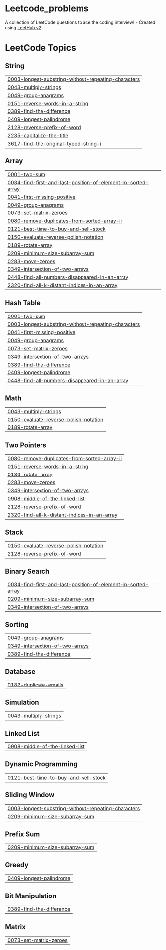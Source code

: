 # Leetcode_problems
A collection of LeetCode questions to ace the coding interview! - Created using [LeetHub v2](https://github.com/arunbhardwaj/LeetHub-2.0)

<!---LeetCode Topics Start-->
# LeetCode Topics
## String
|  |
| ------- |
| [0003-longest-substring-without-repeating-characters](https://github.com/Gokilaselvi/Leetcode_problems/tree/master/0003-longest-substring-without-repeating-characters) |
| [0043-multiply-strings](https://github.com/Gokilaselvi/Leetcode_problems/tree/master/0043-multiply-strings) |
| [0049-group-anagrams](https://github.com/Gokilaselvi/Leetcode_problems/tree/master/0049-group-anagrams) |
| [0151-reverse-words-in-a-string](https://github.com/Gokilaselvi/Leetcode_problems/tree/master/0151-reverse-words-in-a-string) |
| [0389-find-the-difference](https://github.com/Gokilaselvi/Leetcode_problems/tree/master/0389-find-the-difference) |
| [0409-longest-palindrome](https://github.com/Gokilaselvi/Leetcode_problems/tree/master/0409-longest-palindrome) |
| [2128-reverse-prefix-of-word](https://github.com/Gokilaselvi/Leetcode_problems/tree/master/2128-reverse-prefix-of-word) |
| [2235-capitalize-the-title](https://github.com/Gokilaselvi/Leetcode_problems/tree/master/2235-capitalize-the-title) |
| [3617-find-the-original-typed-string-i](https://github.com/Gokilaselvi/Leetcode_problems/tree/master/3617-find-the-original-typed-string-i) |
## Array
|  |
| ------- |
| [0001-two-sum](https://github.com/Gokilaselvi/Leetcode_problems/tree/master/0001-two-sum) |
| [0034-find-first-and-last-position-of-element-in-sorted-array](https://github.com/Gokilaselvi/Leetcode_problems/tree/master/0034-find-first-and-last-position-of-element-in-sorted-array) |
| [0041-first-missing-positive](https://github.com/Gokilaselvi/Leetcode_problems/tree/master/0041-first-missing-positive) |
| [0049-group-anagrams](https://github.com/Gokilaselvi/Leetcode_problems/tree/master/0049-group-anagrams) |
| [0073-set-matrix-zeroes](https://github.com/Gokilaselvi/Leetcode_problems/tree/master/0073-set-matrix-zeroes) |
| [0080-remove-duplicates-from-sorted-array-ii](https://github.com/Gokilaselvi/Leetcode_problems/tree/master/0080-remove-duplicates-from-sorted-array-ii) |
| [0121-best-time-to-buy-and-sell-stock](https://github.com/Gokilaselvi/Leetcode_problems/tree/master/0121-best-time-to-buy-and-sell-stock) |
| [0150-evaluate-reverse-polish-notation](https://github.com/Gokilaselvi/Leetcode_problems/tree/master/0150-evaluate-reverse-polish-notation) |
| [0189-rotate-array](https://github.com/Gokilaselvi/Leetcode_problems/tree/master/0189-rotate-array) |
| [0209-minimum-size-subarray-sum](https://github.com/Gokilaselvi/Leetcode_problems/tree/master/0209-minimum-size-subarray-sum) |
| [0283-move-zeroes](https://github.com/Gokilaselvi/Leetcode_problems/tree/master/0283-move-zeroes) |
| [0349-intersection-of-two-arrays](https://github.com/Gokilaselvi/Leetcode_problems/tree/master/0349-intersection-of-two-arrays) |
| [0448-find-all-numbers-disappeared-in-an-array](https://github.com/Gokilaselvi/Leetcode_problems/tree/master/0448-find-all-numbers-disappeared-in-an-array) |
| [2320-find-all-k-distant-indices-in-an-array](https://github.com/Gokilaselvi/Leetcode_problems/tree/master/2320-find-all-k-distant-indices-in-an-array) |
## Hash Table
|  |
| ------- |
| [0001-two-sum](https://github.com/Gokilaselvi/Leetcode_problems/tree/master/0001-two-sum) |
| [0003-longest-substring-without-repeating-characters](https://github.com/Gokilaselvi/Leetcode_problems/tree/master/0003-longest-substring-without-repeating-characters) |
| [0041-first-missing-positive](https://github.com/Gokilaselvi/Leetcode_problems/tree/master/0041-first-missing-positive) |
| [0049-group-anagrams](https://github.com/Gokilaselvi/Leetcode_problems/tree/master/0049-group-anagrams) |
| [0073-set-matrix-zeroes](https://github.com/Gokilaselvi/Leetcode_problems/tree/master/0073-set-matrix-zeroes) |
| [0349-intersection-of-two-arrays](https://github.com/Gokilaselvi/Leetcode_problems/tree/master/0349-intersection-of-two-arrays) |
| [0389-find-the-difference](https://github.com/Gokilaselvi/Leetcode_problems/tree/master/0389-find-the-difference) |
| [0409-longest-palindrome](https://github.com/Gokilaselvi/Leetcode_problems/tree/master/0409-longest-palindrome) |
| [0448-find-all-numbers-disappeared-in-an-array](https://github.com/Gokilaselvi/Leetcode_problems/tree/master/0448-find-all-numbers-disappeared-in-an-array) |
## Math
|  |
| ------- |
| [0043-multiply-strings](https://github.com/Gokilaselvi/Leetcode_problems/tree/master/0043-multiply-strings) |
| [0150-evaluate-reverse-polish-notation](https://github.com/Gokilaselvi/Leetcode_problems/tree/master/0150-evaluate-reverse-polish-notation) |
| [0189-rotate-array](https://github.com/Gokilaselvi/Leetcode_problems/tree/master/0189-rotate-array) |
## Two Pointers
|  |
| ------- |
| [0080-remove-duplicates-from-sorted-array-ii](https://github.com/Gokilaselvi/Leetcode_problems/tree/master/0080-remove-duplicates-from-sorted-array-ii) |
| [0151-reverse-words-in-a-string](https://github.com/Gokilaselvi/Leetcode_problems/tree/master/0151-reverse-words-in-a-string) |
| [0189-rotate-array](https://github.com/Gokilaselvi/Leetcode_problems/tree/master/0189-rotate-array) |
| [0283-move-zeroes](https://github.com/Gokilaselvi/Leetcode_problems/tree/master/0283-move-zeroes) |
| [0349-intersection-of-two-arrays](https://github.com/Gokilaselvi/Leetcode_problems/tree/master/0349-intersection-of-two-arrays) |
| [0908-middle-of-the-linked-list](https://github.com/Gokilaselvi/Leetcode_problems/tree/master/0908-middle-of-the-linked-list) |
| [2128-reverse-prefix-of-word](https://github.com/Gokilaselvi/Leetcode_problems/tree/master/2128-reverse-prefix-of-word) |
| [2320-find-all-k-distant-indices-in-an-array](https://github.com/Gokilaselvi/Leetcode_problems/tree/master/2320-find-all-k-distant-indices-in-an-array) |
## Stack
|  |
| ------- |
| [0150-evaluate-reverse-polish-notation](https://github.com/Gokilaselvi/Leetcode_problems/tree/master/0150-evaluate-reverse-polish-notation) |
| [2128-reverse-prefix-of-word](https://github.com/Gokilaselvi/Leetcode_problems/tree/master/2128-reverse-prefix-of-word) |
## Binary Search
|  |
| ------- |
| [0034-find-first-and-last-position-of-element-in-sorted-array](https://github.com/Gokilaselvi/Leetcode_problems/tree/master/0034-find-first-and-last-position-of-element-in-sorted-array) |
| [0209-minimum-size-subarray-sum](https://github.com/Gokilaselvi/Leetcode_problems/tree/master/0209-minimum-size-subarray-sum) |
| [0349-intersection-of-two-arrays](https://github.com/Gokilaselvi/Leetcode_problems/tree/master/0349-intersection-of-two-arrays) |
## Sorting
|  |
| ------- |
| [0049-group-anagrams](https://github.com/Gokilaselvi/Leetcode_problems/tree/master/0049-group-anagrams) |
| [0349-intersection-of-two-arrays](https://github.com/Gokilaselvi/Leetcode_problems/tree/master/0349-intersection-of-two-arrays) |
| [0389-find-the-difference](https://github.com/Gokilaselvi/Leetcode_problems/tree/master/0389-find-the-difference) |
## Database
|  |
| ------- |
| [0182-duplicate-emails](https://github.com/Gokilaselvi/Leetcode_problems/tree/master/0182-duplicate-emails) |
## Simulation
|  |
| ------- |
| [0043-multiply-strings](https://github.com/Gokilaselvi/Leetcode_problems/tree/master/0043-multiply-strings) |
## Linked List
|  |
| ------- |
| [0908-middle-of-the-linked-list](https://github.com/Gokilaselvi/Leetcode_problems/tree/master/0908-middle-of-the-linked-list) |
## Dynamic Programming
|  |
| ------- |
| [0121-best-time-to-buy-and-sell-stock](https://github.com/Gokilaselvi/Leetcode_problems/tree/master/0121-best-time-to-buy-and-sell-stock) |
## Sliding Window
|  |
| ------- |
| [0003-longest-substring-without-repeating-characters](https://github.com/Gokilaselvi/Leetcode_problems/tree/master/0003-longest-substring-without-repeating-characters) |
| [0209-minimum-size-subarray-sum](https://github.com/Gokilaselvi/Leetcode_problems/tree/master/0209-minimum-size-subarray-sum) |
## Prefix Sum
|  |
| ------- |
| [0209-minimum-size-subarray-sum](https://github.com/Gokilaselvi/Leetcode_problems/tree/master/0209-minimum-size-subarray-sum) |
## Greedy
|  |
| ------- |
| [0409-longest-palindrome](https://github.com/Gokilaselvi/Leetcode_problems/tree/master/0409-longest-palindrome) |
## Bit Manipulation
|  |
| ------- |
| [0389-find-the-difference](https://github.com/Gokilaselvi/Leetcode_problems/tree/master/0389-find-the-difference) |
## Matrix
|  |
| ------- |
| [0073-set-matrix-zeroes](https://github.com/Gokilaselvi/Leetcode_problems/tree/master/0073-set-matrix-zeroes) |
<!---LeetCode Topics End-->